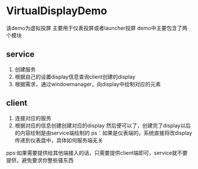 # VirtualDisplayDemo
该demo为虚拟投屏
主要用于仪表投屏或者launcher投屏
demo中主要包含了两个模块
## service
1. 创建服务
2. 根据自己的设置display信息查询client创建的display
3. 根据需求，通过windowmanager，向display中绘制对应的元素

## client
1. 连接对应的服务
2. 根据对应的信息创建创建对应的display
然后便可以了，创建完了display以后的内容绘制是由service端绘制的
ps：如果是仪表端的，系统直接将改display传递到仪表盘中，具体如何服务端无关

pps:如果需要提供给其他端接入的话，只需要提供client端即可，service就不要提供，避免要求你整些骚东西


